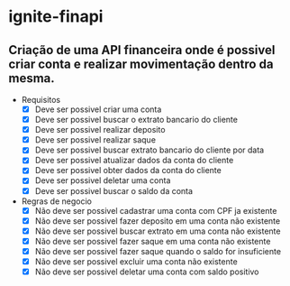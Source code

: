 # ignite-finapi

## Criação de uma API financeira onde é possivel criar conta e realizar movimentação dentro da mesma.

- Requisitos
    - [x]  Deve ser possivel criar uma conta
    - [x]  Deve ser possivel buscar o extrato bancario do cliente
    - [x]  Deve ser possivel realizar deposito
    - [x]  Deve ser possivel realizar saque
    - [x]  Deve ser possivel buscar extrato bancario do cliente por data
    - [x]  Deve ser possivel atualizar dados da conta do cliente
    - [x]  Deve ser possivel obter dados da conta do cliente
    - [x]  Deve ser possivel deletar uma conta
    - [x]  Deve ser possivel buscar o saldo da conta
- Regras de negocio
    - [x]  Não deve ser possivel cadastrar uma conta com CPF ja existente
    - [x]  Não deve ser possivel fazer deposito em uma conta não existente
    - [x]  Não deve ser possivel buscar extrato em uma conta não existente
    - [x]  Não deve ser possivel fazer saque em uma conta não existente
    - [x]  Não deve ser possivel fazer saque quando o saldo for insuficiente
    - [x]  Não deve ser possivel excluir uma conta não existente
    - [x]  Não deve ser possivel deletar uma conta com saldo positivo
